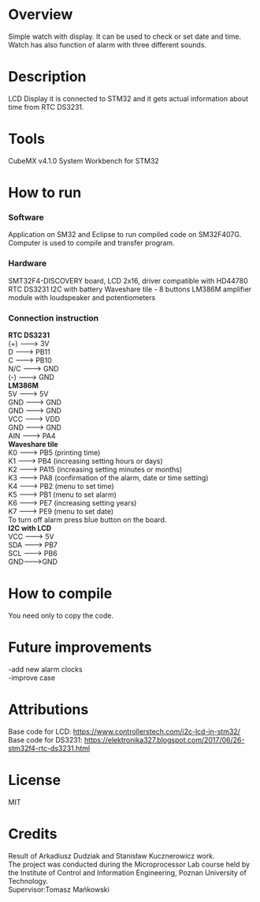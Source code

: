# Overview
Simple watch with display. It can be used to check or set date and time. Watch has also function of alarm with three different sounds. 
# Description
LCD Display it is connected to STM32 and it gets actual information about time from RTC DS3231. 
# Tools
CubeMX v4.1.0
System Workbench for STM32
# How to run
### Software
Application on SM32 and Eclipse to run compiled code on SM32F407G. Computer is used to compile and transfer program.
### Hardware
SMT32F4-DISCOVERY board, 
LCD 2x16, driver compatible with HD44780
RTC DS3231 I2C with battery
Waveshare tile - 8 buttons
LM386M amplifier module with loudspeaker and potentiometers
### Connection instruction 
**RTC DS3231**  
(+) ---> 3V  
D ---> PB11  
C ---> PB10  
N/C ---> GND  
(-) ---> GND  
**LM386M**  
5V ---> 5V  
GND ---> GND  
GND ---> GND  
VCC ---> VDD  
GND ---> GND  
AIN ---> PA4  
**Waveshare tile**  
K0 ---> PB5	(printing time)  
K1 ---> PB4	(increasing setting hours or days)  
K2 ---> PA15	(increasing setting minutes or months)   
K3 ---> PA8	(confirmation of the alarm, date or time setting)  
K4 ---> PB2	(menu to set time)  
K5 ---> PB1	(menu to set alarm)  
K6 ---> PE7	(increasing setting years)   
K7 ---> PE9	(menu to set date)  
To turn off alarm press blue button on the board.   
**I2C with LCD**  
VCC ---> 5V  
SDA ---> PB7  
SCL ---> PB6  
GND--->GND  

# How to compile
You need only to copy the code.
# Future improvements
-add new alarm clocks  
-improve case
# Attributions
Base code for LCD: https://www.controllerstech.com/i2c-lcd-in-stm32/  
Base code for DS3231: https://elektronika327.blogspot.com/2017/06/26-stm32f4-rtc-ds3231.html
# License
MIT
# Credits
Result of Arkadiusz Dudziak and Stanisław Kucznerowicz work.  
The project was conducted during the Microprocessor Lab course held by the Institute of Control and Information Engineering, Poznan University of Technology.  
Supervisor:Tomasz Mańkowski

